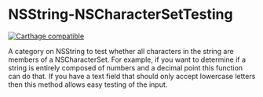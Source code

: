 NSString-NSCharacterSetTesting
==============================

[![Carthage compatible](https://img.shields.io/badge/Carthage-compatible-4BC51D.svg?style=flat)](https://github.com/Carthage/Carthage)

A category on NSString to test whether all characters in the string are members of a NSCharacterSet. For example, if you want
to determine if a string is entirely composed of numbers and a decimal point this function can do that. If you have a text
field that should only accept lowercase letters then this method allows easy testing of the input.